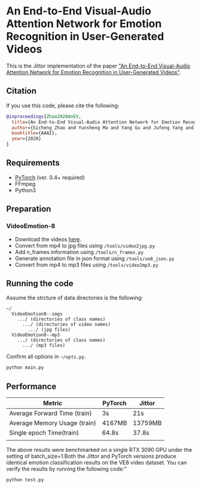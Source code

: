# An End-to-End Visual-Audio Attention Network for Emotion Recognition in User-Generated Videos

<!-- ### [Project Page](https://github.com/maysonma/VAANet) | [Paper](https://www.aiide.org/ojs/index.php/AAAI/article/view/5364)

Sicheng Zhao\*,
Yunsheng Ma\*,
Yang Gu,
Jufeng Yang,
Tengfei Xing,
Pengfei Xu,
Runbo Hu,
Hua Chai,
Kurt Keutzer<br>
\*denotes equal contribution -->

This is the Jittor implementation of the paper ["An End-to-End Visual-Audio Attention Network for Emotion Recognition in User-Generated Videos"](https://www.aiide.org/ojs/index.php/AAAI/article/view/5364).

## Citation 

If you use this code, please cite the following:
```bibtex
@inproceedings{Zhao2020AnEV,
  title={An End-to-End Visual-Audio Attention Network for Emotion Recognition in User-Generated Videos},
  author={Sicheng Zhao and Yunsheng Ma and Yang Gu and Jufeng Yang and Tengfei Xing and Pengfei Xu and Runbo Hu and Hua Chai and Kurt Keutzer},
  booktitle={AAAI},
  year={2020}
}
```

## Requirements
* [PyTorch](http://pytorch.org/) (ver. 0.4+ required)
* FFmpeg
* Python3

## Preparation

### VideoEmotion-8
* Download the videos [here](https://drive.google.com/drive/folders/0B5peJ1MHnIWGd3pFbzMyTG5BSGs?resourcekey=0-hZ1jo5t1hIauRpYhYIvWYA&usp=sharing).
* Convert from mp4 to jpg files using ```/tools/video2jpg.py```
* Add n_frames information using ```/tools/n_frames.py```
* Generate annotation file in json format using ```/tools/ve8_json.py```
* Convert from mp4 to mp3 files using ```/tools/video2mp3.py```

## Running the code
Assume the strcture of data directories is the following:
```misc
~/
  VideoEmotion8--imgs
    .../ (directories of class names)
      .../ (directories of video names)
        .../ (jpg files)
  VideoEmotion8--mp3
    .../ (directories of class names)
      .../ (mp3 files)

```

Confirm all options in ```~/opts.py```.
```bash
python main.py
```
## Performance


| Metric             | PyTorch | Jittor  |
|--------------------|---------|---------|
| Average Forward Time (train) | 3s  | 21s  |
| Average Memory Usage (train) | 4167MB  | 13759MB  |
| Single epoch Time(train) | 64.8s | 37.8s |
||||

The above results were benchmarked on a single RTX 3090 GPU under the setting of batch_size=1.Both the Jittor and PyTorch versions produce identical emotion classification results on the VE8 video dataset. You can verify the results by running the following code:"

```bash
python test.py
```
